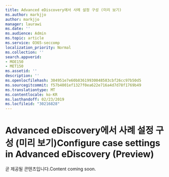 ```yaml
---
title: Advanced eDiscovery에서 사례 설정 구성 (미리 보기)
ms.author: markjjo
author: markjjo
manager: laurawi
ms.date: ''
ms.audience: Admin
ms.topic: article
ms.service: O365-seccomp
localization_priority: Normal
ms.collection: ''
search.appverid:
- MOE150
- MET150
ms.assetid: ''
description: ''
ms.openlocfilehash: 304951e7e60b83619930048583cbf26cc97b50d5
ms.sourcegitcommit: f57b4001ef1327f0ea622e716a4d7d78f1769b49
ms.translationtype: MT
ms.contentlocale: ko-KR
ms.lasthandoff: 02/23/2019
ms.locfileid: "30216828"
---
```

# <a name="configure-case-settings-in-advanced-ediscovery-preview"></a><span data-ttu-id="e33fc-102">Advanced eDiscovery에서 사례 설정 구성 (미리 보기)</span><span class="sxs-lookup"><span data-stu-id="e33fc-102">Configure case settings in Advanced eDiscovery (Preview)</span></span>

<span data-ttu-id="e33fc-103">곧 제공될 콘텐츠입니다.</span><span class="sxs-lookup"><span data-stu-id="e33fc-103">Content coming soon.</span></span>